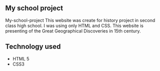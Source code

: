 ## My school project
My-school-project This website was create for history project in second class high school. I was using only HTML and CSS. This website is presenting of the Great Geographical Discoveries in 15th century.

## Technology used
  - HTML 5
  - CSS3 

